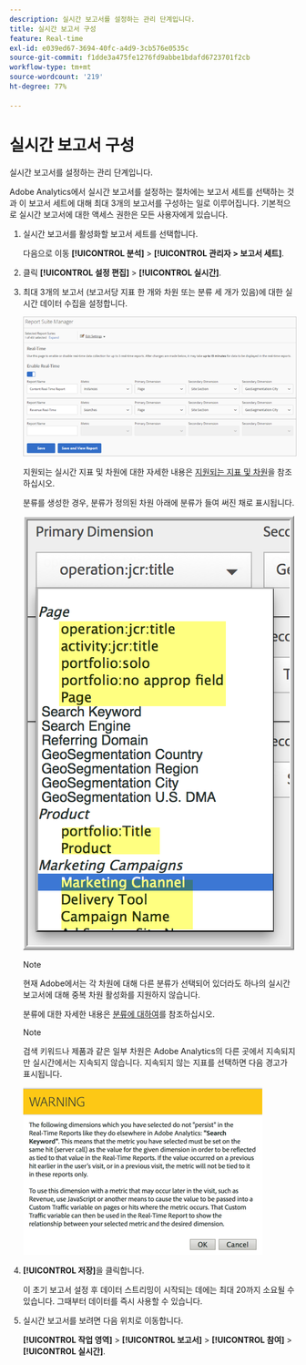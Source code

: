 ```yaml
---
description: 실시간 보고서를 설정하는 관리 단계입니다.
title: 실시간 보고서 구성
feature: Real-time
exl-id: e039ed67-3694-40fc-a4d9-3cb576e0535c
source-git-commit: f1dde3a475fe1276fd9abbe1bdafd6723701f2cb
workflow-type: tm+mt
source-wordcount: '219'
ht-degree: 77%

---
```


# 실시간 보고서 구성

실시간 보고서를 설정하는 관리 단계입니다.

Adobe Analytics에서 실시간 보고서를 설정하는 절차에는 보고서 세트를 선택하는 것과 이 보고서 세트에 대해 최대 3개의 보고서를 구성하는 일로 이루어집니다. 기본적으로 실시간 보고서에 대한 액세스 권한은 모든 사용자에게 있습니다.

1. 실시간 보고서를 활성화할 보고서 세트를 선택합니다.

   다음으로 이동 **[!UICONTROL 분석]** > **[!UICONTROL 관리자 > 보고서 세트]**.

1. 클릭 **[!UICONTROL 설정 편집]** > **[!UICONTROL 실시간]**.

1. 최대 3개의 보고서 (보고서당 지표 한 개와 차원 또는 분류 세 개가 있음)에 대한 실시간 데이터 수집을 설정합니다.

   ![](/help/admin/admin/c-manage-report-suites/c-edit-report-suites/realtime/assets/real_time_admin.png)

   지원되는 실시간 지표 및 차원에 대한 자세한 내용은 [지원되는 지표 및 차원](/help/admin/admin/c-manage-report-suites/c-edit-report-suites/realtime/realtime-metrics.md)을 참조하십시오.

   분류를 생성한 경우, 분류가 정의된 차원 아래에 분류가 들여 써진 채로 표시됩니다.

   ![](/help/admin/admin/c-manage-report-suites/c-edit-report-suites/realtime/assets/classifications.png)

   >[!NOTE]
   >
   >현재 Adobe에서는 각 차원에 대해 다른 분류가 선택되어 있더라도 하나의 실시간 보고서에 대해 중복 차원 활성화를 지원하지 않습니다.

   분류에 대한 자세한 내용은 [분류에 대하여](/help/components/classifications/c-classifications.md)를 참조하십시오.

   >[!NOTE]
   >
   >검색 키워드나 제품과 같은 일부 차원은 Adobe Analytics의 다른 곳에서 지속되지만 실시간에서는 지속되지 않습니다. 지속되지 않는 지표를 선택하면 다음 경고가 표시됩니다.

   ![](/help/admin/admin/c-manage-report-suites/c-edit-report-suites/realtime/assets/warning_dimensions.png)

1. **[!UICONTROL 저장]**&#x200B;을 클릭합니다.

   이 초기 보고서 설정 후 데이터 스트리밍이 시작되는 데에는 최대 20까지 소요될 수 있습니다. 그때부터 데이터를 즉시 사용할 수 있습니다.

1. 실시간 보고서를 보려면 다음 위치로 이동합니다.

   **[!UICONTROL 작업 영역]** > **[!UICONTROL 보고서]** > **[!UICONTROL 참여]** > **[!UICONTROL 실시간]**.

